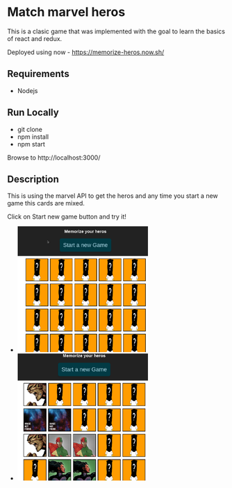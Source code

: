 # Match marvel heros

This is a clasic game that was implemented with the goal to learn the basics of react and redux.

Deployed using now - https://memorize-heros.now.sh/

## Requirements

- Nodejs

## Run Locally

- git clone
- npm install
- npm start

Browse to http://localhost:3000/

## Description

This is using the marvel API to get the heros and any time you start a new game this cards are mixed.

Click on Start new game button and try it!

- <img src="./.readme-static-files/starting-game.png" width="300">

- <img src="./.readme-static-files/selected-heros.png" width="300">
